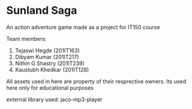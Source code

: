 # Sunland Saga
An action adventure game made as a project for IT150 course

Team members:
1. Tejaswi Hegde (201IT163)
2. Dibyam Kumar (201IT217)
3. Nithin G Shastry (201IT239)
4. Kaustubh Khedkar (201IT128)

All assets used in here are property of their resprective owners. Its used here only for educational purposes

external library used: jaco-mp3-player
